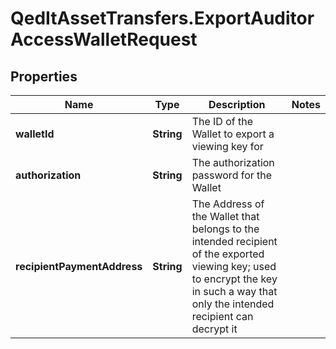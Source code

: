 # QedItAssetTransfers.ExportAuditorAccessWalletRequest

## Properties
Name | Type | Description | Notes
------------ | ------------- | ------------- | -------------
**walletId** | **String** | The ID of the Wallet to export a viewing key for | 
**authorization** | **String** | The authorization password for the Wallet | 
**recipientPaymentAddress** | **String** | The Address of the Wallet that belongs to the intended recipient of the exported viewing key; used to encrypt the key in such a way that only the intended recipient can decrypt it | 



